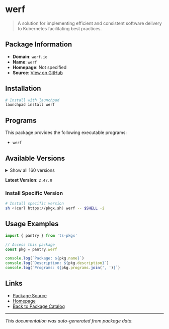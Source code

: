 # werf

> A solution for implementing efficient and consistent software delivery to Kubernetes facilitating best practices.

## Package Information

- **Domain**: `werf.io`
- **Name**: `werf`
- **Homepage**: Not specified
- **Source**: [View on GitHub](https://github.com/pkgxdev/pantry/tree/main/projects/werf.io/package.yml)

## Installation

```bash
# Install with launchpad
launchpad install werf
```

## Programs

This package provides the following executable programs:

- `werf`

## Available Versions

<details>
<summary>Show all 160 versions</summary>

- `2.47.0`, `2.46.0`, `2.45.0`, `2.44.1`, `2.44.0`
- `2.43.1`, `2.43.0`, `2.42.0`, `2.41.3`, `2.41.2`
- `2.41.1`, `2.41.0`, `2.39.1`, `2.39.0`, `2.38.1`
- `2.38.0`, `2.37.1`, `2.37.0`, `2.36.4`, `2.36.3`
- `2.36.2`, `2.36.1`, `2.36.0`, `2.35.10`, `2.35.9`
- `2.35.8`, `2.35.7`, `2.35.6`, `2.35.5`, `2.35.4`
- `2.35.3`, `2.35.2`, `2.35.1`, `2.35.0`, `2.34.1`
- `2.34.0`, `2.33.0`, `2.32.2`, `2.32.1`, `2.32.0`
- `2.31.1`, `2.31.0`, `2.30.1`, `2.30.0`, `2.29.0`
- `2.28.0`, `2.27.1`, `2.27.0`, `2.26.6`, `2.26.5`
- `2.26.4`, `2.26.3`, `2.26.2`, `2.26.1`, `2.26.0`
- `2.25.1`, `2.25.0`, `2.24.0`, `2.23.1`, `2.23.0`
- `2.22.0`, `2.21.0`, `2.20.0`, `2.19.0`, `2.18.0`
- `2.17.0`, `2.16.3`, `2.16.2`, `2.16.1`, `2.16.0`
- `2.15.3`, `2.15.2`, `2.15.1`, `2.15.0`, `2.14.0`
- `2.13.1`, `2.13.0`, `2.12.1`, `2.12.0`, `2.11.0`
- `2.10.10`, `2.10.9`, `2.10.8`, `2.10.7`, `2.10.6`
- `2.10.5`, `2.10.4`, `2.10.3`, `2.10.2`, `2.10.1`
- `2.10.0`, `2.9.3`, `2.9.2`, `2.9.1`, `2.9.0`
- `2.8.0`, `2.7.1`, `2.7.0`, `2.6.7`, `2.6.6`
- `2.6.5`, `2.6.4`, `2.6.3`, `2.6.2`, `2.6.1`
- `2.6.0`, `2.5.0`, `2.4.1`, `2.4.0`, `2.3.3`
- `2.3.2`, `2.3.1`, `2.3.0`, `2.2.0`, `2.1.0`
- `2.0.4`, `2.0.3`, `2.0.2`, `2.0.1`, `2.0.0`
- `1.2.334`, `1.2.333`, `1.2.332`, `1.2.331`, `1.2.330`
- `1.2.329`, `1.2.328`, `1.2.327`, `1.2.326`, `1.2.325`
- `1.2.324`, `1.2.323`, `1.2.322`, `1.2.321`, `1.2.320`
- `1.2.318`, `1.2.317`, `1.2.316`, `1.2.315`, `1.2.313`
- `1.2.312`, `1.2.311`, `1.2.310`, `1.2.309`, `1.2.308`
- `1.2.307`, `1.2.306`, `1.2.305`, `1.2.303`, `1.2.302`
- `1.2.301`, `1.2.300`, `1.2.299`, `1.2.298`, `1.2.297`
- `1.2.296`, `1.2.295`, `1.2.294`, `1.1.36`, `1.1.35`

</details>

**Latest Version**: `2.47.0`

### Install Specific Version

```bash
# Install specific version
sh <(curl https://pkgx.sh) werf -- $SHELL -i
```

## Usage Examples

```typescript
import { pantry } from 'ts-pkgx'

// Access this package
const pkg = pantry.werf

console.log(`Package: ${pkg.name}`)
console.log(`Description: ${pkg.description}`)
console.log(`Programs: ${pkg.programs.join(', ')}`)
```

## Links

- [Package Source](https://github.com/pkgxdev/pantry/tree/main/projects/werf.io/package.yml)
- [Homepage](#)
- [Back to Package Catalog](../../package-catalog.md)

---

*This documentation was auto-generated from package data.*
